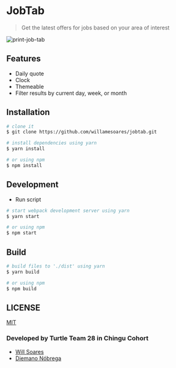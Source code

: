 # JobTab
> Get the latest offers for jobs based on your area of interest

![print-job-tab](http://www.clipular.com/c/5578693849382912.png?k=NWnTTRtFnBWV29k6CG92DSareDA)

## Features
 - Daily quote
 - Clock
 - Themeable
 - Filter results by current day, week, or month

## Installation

```bash
# clone it
$ git clone https://github.com/willamesoares/jobtab.git

# install dependencies using yarn
$ yarn install

# or using npm
$ npm install
```

## Development

* Run script
```bash
# start webpack development server using yarn
$ yarn start

# or using npm
$ npm start
```

## Build

```bash
# build files to './dist' using yarn
$ yarn build

# or using npm
$ npm build
```

## LICENSE

[MIT](LICENSE)

### Developed by Turtle Team 28 in Chingu Cohort
 - [Will Soares](https://github.com/willamesoares)
 - [Diemano Nóbrega](https://github.com/diemano)
